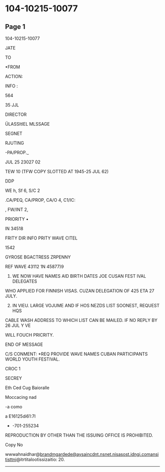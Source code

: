 # 104-10215-10077

## Page 1

104-10215-10077

JATE

TO

•FROM

ACTION:

INFO :

564

35 JJL

DIRECTOR

ÜLASSItIEL MLSSAGE

SEGNET

RJUTING

-PA/PROP._

JUL 25 23027 02

TEW 10 (TFW COPY SLOTTED AT 1945-25 JUL 62)

DDP

WE h, Sf 6, S/C 2

.CA/PEQ, CA/PROP, CA/O 4, C1/IC:

, FW/INT 2,

PRIORITY •

IN 34518

FRITY DIR INFO PRITY WAVE CITEL

1542

GYROSE BGACTRESS ZRPENNY

REF WAVE 43112 1N 45877)9

1. WE NOW HAVE NAMES AID BIRTH DATES JOE CUSAN FEST IVAL DELEGATES

WHO APPLIED FOR FINNISH VISAS. CUZAN DELEGATION OF 425 ETA 27 JULY.

2. IN VIEU. LARGE VOJUME AND IF HOS NEZDS LIST SOONEST, REQUEST HQS

CABLE WASH ADDRESS TO WHICH LIST CAN BE MAILED. IF NO REPLY BY 26 JUL Y VE

WILL FOUCH PRICRITY.

END OF MESSAGE

C/S CONMENT: *REQ PROVIDE WAVE NAMES CUBAN PARTICIPANTS WORLD YOUTH FESTIVAL.

CROC 1

SECREY

Eth Ced Cug Baioralle

Moccacing nad

-a como

a E16125di61:7l

+ -701-255234

REPRODUCTION BY OTHER THAN THE ISSUING OFFICE IS PROHIBITED.

Copy No

wwwahnaidhar@brandmgardede@aysaincdnt.nsnet.nisasost.idngi.comansitisttni@itrtitalootissizaitio: 20.

---

